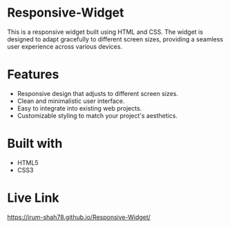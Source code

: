 # Responsive-Widget
This is a responsive widget built using HTML and CSS. The widget is designed to adapt gracefully to different screen sizes, providing a seamless user experience across various devices.

# Features
-  Responsive design that adjusts to different screen sizes.
-  Clean and minimalistic user interface.
-  Easy to integrate into existing web projects.
-  Customizable styling to match your project's aesthetics.

# Built with
-  HTML5
-  CSS3

# Live Link
https://irum-shah78.github.io/Responsive-Widget/